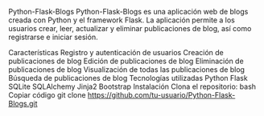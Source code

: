 Python-Flask-Blogs
Python-Flask-Blogs es una aplicación web de blogs creada con Python y el framework Flask. La aplicación permite a los usuarios crear, leer, actualizar y eliminar publicaciones de blog, así como registrarse e iniciar sesión.

Características
Registro y autenticación de usuarios
Creación de publicaciones de blog
Edición de publicaciones de blog
Eliminación de publicaciones de blog
Visualización de todas las publicaciones de blog
Búsqueda de publicaciones de blog
Tecnologías utilizadas
Python
Flask
SQLite
SQLAlchemy
Jinja2
Bootstrap
Instalación
Clona el repositorio:
bash
Copiar código
git clone https://github.com/tu-usuario/Python-Flask-Blogs.git